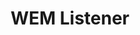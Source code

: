 ---
title: WEM Listener
solution: turing
github-url: https://github.com/openturing/turing-wem
description: Open Text Web Experience Management (WEM) Listener to publish content to Turing AI.
---